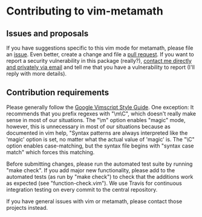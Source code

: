 # Contributing to vim-metamath

## Issues and proposals

If you have suggestions specific to this vim mode for metamath, please file an
[issue](https://github.com/david-a-wheeler/vim-metamath/issues).
Even better, create a change and file a
[pull request](https://github.com/david-a-wheeler/vim-metamath/pulls).
If you want to report a security vulnerability in this package (really?),
[contact me directly and privately via email](http://www.dwheeler.com/contactme.html) and tell me that you have a vulnerability to report
(I'll reply with more details).

## Contribution requirements

Please generally follow the
[Google Vimscript Style Guide](https://google.github.io/styleguide/vimscriptguide.xml).
One exception: It recommends that you prefix regexes with "\m\C",
which doesn't really make sense in most of our situations.
The "\m" option enables "magic" mode, however, this is unnecessary
in most of our situations because as documented in vim help,
"Syntax patterns are always interpreted like the 'magic' option is set,
no matter what the actual value of 'magic' is.
The "\C" option enables case-matching, but the syntax file
begins with "syntax case match" which forces this matching.

Before submitting changes, please run the automated test suite
by running "make check".
If you add major new functionality, please add to the automated tests
(as run by "make check") to check that the additions work as expected
(see "function-check.vim").
We use Travis for continuous integration testing on every commit
to the central repository.

If you have general issues with vim or metamath, please contact those
projects instead.
